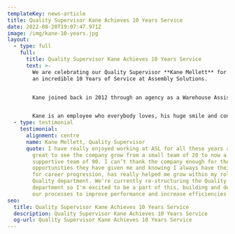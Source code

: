 ```yaml
---
templateKey: news-article
title: Quality Supervisor Kane Achieves 10 Years Service
date: 2022-08-20T19:07:47.971Z
image: /img/kane-10-years.jpg
layout:
  - type: full
    full:
      title: Quality Supervisor Kane Achieves 10 Years Service
      text: >-
        We are celebrating our Quality Supervisor **Kane Mellett** for reaching
        an incredible 10 Years of Service at Assembly Solutions. 


        Kane joined back in 2012 through an agency as a Warehouse Assistant, and over his ten years, he has worked his way up and gained a vast amount of knowledge and experience by working in multiple departments including Purchasing and Accounts. He eventually found his way back to his happy place which was the Warehouse! Kevin is now the Warehouse Supervisor and is responsible for all goods coming in and out of the factory.


        Kane is an employee who everybody loves, his huge smile and contagious happy energy makes him a man we all enjoy to be around.
  - type: testimonial
    testimonial:
      alignment: centre
      name: Kane Mellett, Quality Supervisor
      quote: I have really enjoyed working at ASL for all these years and it has been
        great to see the company grow from a small team of 20 to now a strong &
        supportive team of 90. I can’t thank the company enough for the
        opportunities they have given me and knowing I always have their support
        for career progression, has really helped me grow within my role in the
        Quality department. We're currently re-structuring the Quality
        department so I'm excited to be a part of this, building and developing
        our processes to improve performance and increase efficiencies.
seo:
  title: Quality Supervisor Kane Achieves 10 Years Service
  description: Quality Supervisor Kane Achieves 10 Years Service
  og-url: Quality Supervisor Kane Achieves 10 Years Service
---
```

